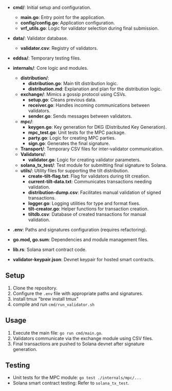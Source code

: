 - **cmd/**: Initial setup and configuration.
  - **main.go**: Entry point for the application.
  - **config/config.go**: Application configuration.
  - **vrf_utils.go**: Logic for validator selection during final submission.

- **data/**: Validator database.
  - **validator.csv**: Registry of validators.

- **eddsa/**: Temporary testing files.

- **internals/**: Core logic and modules.
  - **distribution/**:
    - **distribution.go**: Main tilt distribution logic.
    - **distribution.md**: Explanation and plan for the distribution logic.
  - **exchange/**: Mimics a gossip protocol using CSVs.
    - **setup.go**: Cleans previous data.
    - **receiver.go**: Handles incoming communications between validators.
    - **sender.go**: Sends messages between validators.
  - **mpc/**:
    - **keygen.go**: Key generation for DKG (Distributed Key Generation).
    - **mpc_test.go**: Unit tests for the MPC package.
    - **party.go**: Logic for creating MPC parties.
    - **sign.go**: Generates the final signature.
  - **Transport/**: Temporary CSV files for inter-validator communication.
  - **Validators/**:
    - **validator.go**: Logic for creating validator parameters.
  - **solana_tx_test/**: Test module for submitting final signature to Solana.
  - **utils/**: Utility files for supporting the tilt distribution.
    - **create-tilt-flag.txt**: Flag for validators during tilt creation.
    - **current-tilt-data.txt**: Communicates transactions needing validation.
    - **distribution-dump.csv**: Facilitates manual validation of signed transactions.
    - **logger.go**: Logging utilities for type and format fixes.
    - **tilt-creator.go**: Helper functions for transaction creation.
    - **tiltdb.csv**: Database of created transactions for manual validation.

- **.env**: Paths and signatures configuration (requires refactoring).
- **go.mod, go.sum**: Dependencies and module management files.
- **lib.rs**: Solana smart contract code.
- **validator-keypair.json**: Devnet keypair for hosted smart contracts.

## Setup
1. Clone the repository.
2. Configure the `.env` file with appropriate paths and signatures.
3. install tmux "brew install tmux"
4. compile and run `cmd/run_validator.sh`

## Usage
1. Execute the main file: `go run cmd/main.go`.
2. Validators communicate via the exchange module using CSV files.
3. Final transactions are pushed to Solana devnet after signature generation.

## Testing
- Unit tests for the MPC module: `go test ./internals/mpc/...`
- Solana smart contract testing: Refer to `solana_tx_test`.
